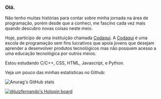 ### Olá.
 
 Não tenho muitas histórias para contar sobre minha jornada na área de programação, porém desde que a conheci, me fascino cada vez mais quando descubro novas coisas neste meio.
 
 Hoje, participo de uma instituição chamada <a href=https://codaqui.dev/>Codaqui</a>. A <a href=https://codaqui.dev/>Codaqui</a> é uma escola de programação sem fins lucrativos que apoia jovens que desejam aprender a desenvolver produtos tecnológicos mas não possuem acesso a uma educação tecnológica por outros meios.
 
 Estou estudando C/C++, CSS, HTML, Javascript, e Python.
 
 Veja um pouco das minhas estatísticas no Github:

 ![Anurag's GitHub stats](https://github-readme-stats.vercel.app/api?username=LuizFernando-TC&show_icons=true&theme=vue-dark)

[![@luizfernando's Holopin board](https://holopin.me/luizfernando)](https://holopin.io/@luizfernando)
